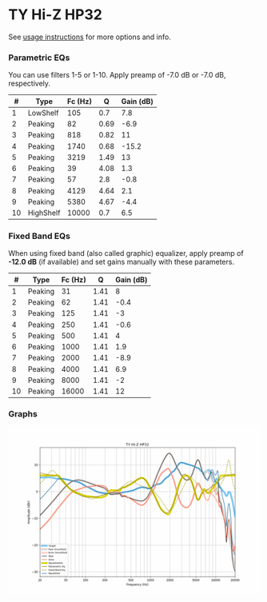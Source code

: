 # TY Hi-Z HP32
See [usage instructions](https://github.com/jaakkopasanen/AutoEq#usage) for more options and info.

### Parametric EQs
You can use filters 1-5 or 1-10. Apply preamp of -7.0 dB or -7.0 dB, respectively.

|   # | Type      |   Fc (Hz) |    Q |   Gain (dB) |
|-----|-----------|-----------|------|-------------|
|   1 | LowShelf  |       105 | 0.7  |         7.8 |
|   2 | Peaking   |        82 | 0.69 |        -6.9 |
|   3 | Peaking   |       818 | 0.82 |        11   |
|   4 | Peaking   |      1740 | 0.68 |       -15.2 |
|   5 | Peaking   |      3219 | 1.49 |        13   |
|   6 | Peaking   |        39 | 4.08 |         1.3 |
|   7 | Peaking   |        57 | 2.8  |        -0.8 |
|   8 | Peaking   |      4129 | 4.64 |         2.1 |
|   9 | Peaking   |      5380 | 4.67 |        -4.4 |
|  10 | HighShelf |     10000 | 0.7  |         6.5 |

### Fixed Band EQs
When using fixed band (also called graphic) equalizer, apply preamp of **-12.0 dB** (if available) and set gains manually with these parameters.

|   # | Type    |   Fc (Hz) |    Q |   Gain (dB) |
|-----|---------|-----------|------|-------------|
|   1 | Peaking |        31 | 1.41 |         8   |
|   2 | Peaking |        62 | 1.41 |        -0.4 |
|   3 | Peaking |       125 | 1.41 |        -3   |
|   4 | Peaking |       250 | 1.41 |        -0.6 |
|   5 | Peaking |       500 | 1.41 |         4   |
|   6 | Peaking |      1000 | 1.41 |         1.9 |
|   7 | Peaking |      2000 | 1.41 |        -8.9 |
|   8 | Peaking |      4000 | 1.41 |         6.9 |
|   9 | Peaking |      8000 | 1.41 |        -2   |
|  10 | Peaking |     16000 | 1.41 |        12   |

### Graphs
![](./TY%20Hi-Z%20HP32.png)
